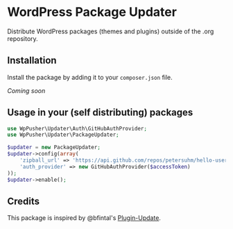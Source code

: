 # WordPress Package Updater

Distribute WordPress packages (themes and plugins) outside of the .org repository.

## Installation

Install the package by adding it to your `composer.json` file.

_Coming soon_

## Usage in your (self distributing) packages

```php
use WpPusher\Updater\Auth\GitHubAuthProvider;
use WpPusher\Updater\PackageUpdater;

$updater = new PackageUpdater;
$updater->config(array(
    'zipball_url' => 'https://api.github.com/repos/petersuhm/hello-user-wordpress-plugin/zipball/master',
    'auth_provider' => new GitHubAuthProvider($accessToken)
));
$updater->enable();
```

## Credits

This package is inspired by @bfintal's [Plugin-Update](https://github.com/bfintal/Plugin-Update).
